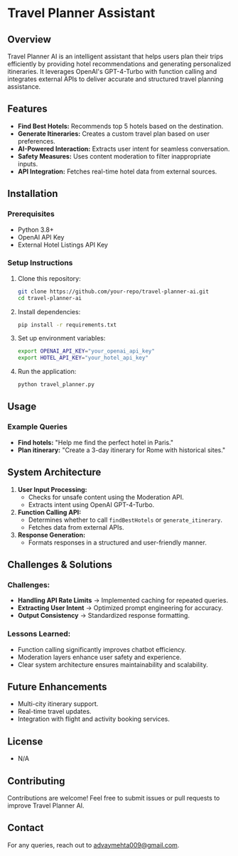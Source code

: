 # Travel Planner Assistant

## Overview
Travel Planner AI is an intelligent assistant that helps users plan their trips efficiently by providing hotel recommendations and generating personalized itineraries. It leverages OpenAI's GPT-4-Turbo with function calling and integrates external APIs to deliver accurate and structured travel planning assistance.

## Features
- **Find Best Hotels:** Recommends top 5 hotels based on the destination.
- **Generate Itineraries:** Creates a custom travel plan based on user preferences.
- **AI-Powered Interaction:** Extracts user intent for seamless conversation.
- **Safety Measures:** Uses content moderation to filter inappropriate inputs.
- **API Integration:** Fetches real-time hotel data from external sources.

## Installation
### Prerequisites
- Python 3.8+
- OpenAI API Key
- External Hotel Listings API Key

### Setup Instructions
1. Clone this repository:
   ```bash
   git clone https://github.com/your-repo/travel-planner-ai.git
   cd travel-planner-ai
   ```
2. Install dependencies:
   ```bash
   pip install -r requirements.txt
   ```
3. Set up environment variables:
   ```bash
   export OPENAI_API_KEY="your_openai_api_key"
   export HOTEL_API_KEY="your_hotel_api_key"
   ```
4. Run the application:
   ```bash
   python travel_planner.py
   ```

## Usage
### Example Queries
- **Find hotels:** "Help me find the perfect hotel in Paris."
- **Plan itinerary:** "Create a 3-day itinerary for Rome with historical sites."

## System Architecture
1. **User Input Processing:**
   - Checks for unsafe content using the Moderation API.
   - Extracts intent using OpenAI GPT-4-Turbo.
2. **Function Calling API:**
   - Determines whether to call `findBestHotels` or `generate_itinerary`.
   - Fetches data from external APIs.
3. **Response Generation:**
   - Formats responses in a structured and user-friendly manner.

## Challenges & Solutions
### Challenges:
- **Handling API Rate Limits** → Implemented caching for repeated queries.
- **Extracting User Intent** → Optimized prompt engineering for accuracy.
- **Output Consistency** → Standardized response formatting.

### Lessons Learned:
- Function calling significantly improves chatbot efficiency.
- Moderation layers enhance user safety and experience.
- Clear system architecture ensures maintainability and scalability.

## Future Enhancements
- Multi-city itinerary support.
- Real-time travel updates.
- Integration with flight and activity booking services.

## License
- N/A

## Contributing
Contributions are welcome! Feel free to submit issues or pull requests to improve Travel Planner AI.

## Contact
For any queries, reach out to [advaymehta009@gmail.com](mailto:advaymehta009@gmail.com).

